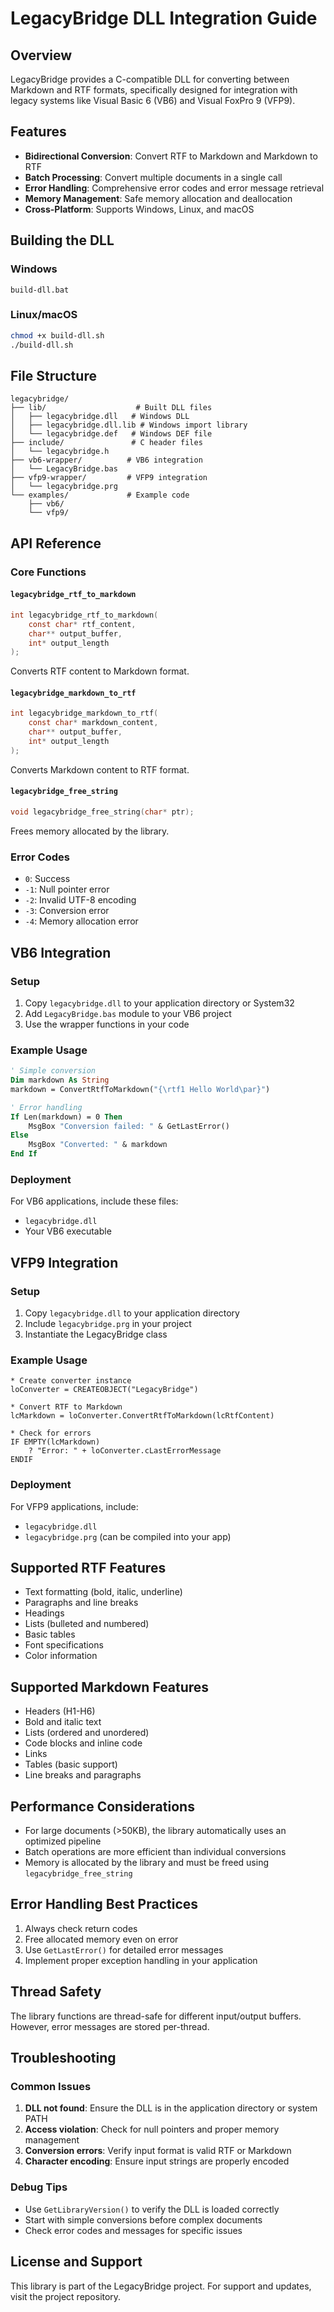 # LegacyBridge DLL Integration Guide

## Overview

LegacyBridge provides a C-compatible DLL for converting between Markdown and RTF formats, specifically designed for integration with legacy systems like Visual Basic 6 (VB6) and Visual FoxPro 9 (VFP9).

## Features

- **Bidirectional Conversion**: Convert RTF to Markdown and Markdown to RTF
- **Batch Processing**: Convert multiple documents in a single call
- **Error Handling**: Comprehensive error codes and error message retrieval
- **Memory Management**: Safe memory allocation and deallocation
- **Cross-Platform**: Supports Windows, Linux, and macOS

## Building the DLL

### Windows
```batch
build-dll.bat
```

### Linux/macOS
```bash
chmod +x build-dll.sh
./build-dll.sh
```

## File Structure

```
legacybridge/
├── lib/                    # Built DLL files
│   ├── legacybridge.dll   # Windows DLL
│   ├── legacybridge.dll.lib # Windows import library
│   └── legacybridge.def   # Windows DEF file
├── include/               # C header files
│   └── legacybridge.h
├── vb6-wrapper/          # VB6 integration
│   └── LegacyBridge.bas
├── vfp9-wrapper/         # VFP9 integration
│   └── legacybridge.prg
└── examples/             # Example code
    ├── vb6/
    └── vfp9/
```

## API Reference

### Core Functions

#### `legacybridge_rtf_to_markdown`
```c
int legacybridge_rtf_to_markdown(
    const char* rtf_content,
    char** output_buffer,
    int* output_length
);
```
Converts RTF content to Markdown format.

#### `legacybridge_markdown_to_rtf`
```c
int legacybridge_markdown_to_rtf(
    const char* markdown_content,
    char** output_buffer,
    int* output_length
);
```
Converts Markdown content to RTF format.

#### `legacybridge_free_string`
```c
void legacybridge_free_string(char* ptr);
```
Frees memory allocated by the library.

### Error Codes

- `0`: Success
- `-1`: Null pointer error
- `-2`: Invalid UTF-8 encoding
- `-3`: Conversion error
- `-4`: Memory allocation error

## VB6 Integration

### Setup

1. Copy `legacybridge.dll` to your application directory or System32
2. Add `LegacyBridge.bas` module to your VB6 project
3. Use the wrapper functions in your code

### Example Usage

```vb
' Simple conversion
Dim markdown As String
markdown = ConvertRtfToMarkdown("{\rtf1 Hello World\par}")

' Error handling
If Len(markdown) = 0 Then
    MsgBox "Conversion failed: " & GetLastError()
Else
    MsgBox "Converted: " & markdown
End If
```

### Deployment

For VB6 applications, include these files:
- `legacybridge.dll`
- Your VB6 executable

## VFP9 Integration

### Setup

1. Copy `legacybridge.dll` to your application directory
2. Include `legacybridge.prg` in your project
3. Instantiate the LegacyBridge class

### Example Usage

```foxpro
* Create converter instance
loConverter = CREATEOBJECT("LegacyBridge")

* Convert RTF to Markdown
lcMarkdown = loConverter.ConvertRtfToMarkdown(lcRtfContent)

* Check for errors
IF EMPTY(lcMarkdown)
    ? "Error: " + loConverter.cLastErrorMessage
ENDIF
```

### Deployment

For VFP9 applications, include:
- `legacybridge.dll`
- `legacybridge.prg` (can be compiled into your app)

## Supported RTF Features

- Text formatting (bold, italic, underline)
- Paragraphs and line breaks
- Headings
- Lists (bulleted and numbered)
- Basic tables
- Font specifications
- Color information

## Supported Markdown Features

- Headers (H1-H6)
- Bold and italic text
- Lists (ordered and unordered)
- Code blocks and inline code
- Links
- Tables (basic support)
- Line breaks and paragraphs

## Performance Considerations

- For large documents (>50KB), the library automatically uses an optimized pipeline
- Batch operations are more efficient than individual conversions
- Memory is allocated by the library and must be freed using `legacybridge_free_string`

## Error Handling Best Practices

1. Always check return codes
2. Free allocated memory even on error
3. Use `GetLastError()` for detailed error messages
4. Implement proper exception handling in your application

## Thread Safety

The library functions are thread-safe for different input/output buffers. However, error messages are stored per-thread.

## Troubleshooting

### Common Issues

1. **DLL not found**: Ensure the DLL is in the application directory or system PATH
2. **Access violation**: Check for null pointers and proper memory management
3. **Conversion errors**: Verify input format is valid RTF or Markdown
4. **Character encoding**: Ensure input strings are properly encoded

### Debug Tips

- Use `GetLibraryVersion()` to verify the DLL is loaded correctly
- Start with simple conversions before complex documents
- Check error codes and messages for specific issues

## License and Support

This library is part of the LegacyBridge project. For support and updates, visit the project repository.